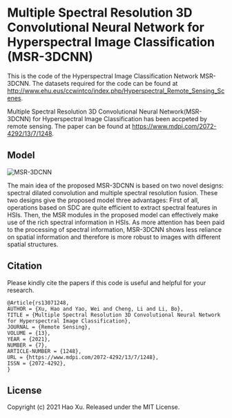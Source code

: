 # Multiple Spectral Resolution 3D Convolutional Neural Network for Hyperspectral Image Classification (MSR-3DCNN)

This is the code of the Hyperspectral Image Classification Network MSR-3DCNN.
The datasets required for the code can be found at http://www.ehu.eus/ccwintco/index.php/Hyperspectral_Remote_Sensing_Scenes.

Multiple Spectral Resolution 3D Convolutional Neural Network(MSR-3DCNN) for Hyperspectral Image Classification has been accpeted by remote sensing.
The paper can be found at https://www.mdpi.com/2072-4292/13/7/1248.

## Model
![MSR-3DCNN](https://user-images.githubusercontent.com/66879051/172546821-0c433f40-acf5-41e2-9ccc-41ecf2606a34.jpg)

The main idea of the proposed MSR-3DCNN is based on two novel designs: spectral dilated convolution and multiple spectral resolution fusion. These two designs give the proposed model three advantages: First of all, operations based on SDC are quite efficient to extract spectral features in HSIs. Then, the MSR modules in the proposed model can effectively make use of the rich spectral information in HSIs. As more attention has been paid to the processing of spectral information, MSR-3DCNN shows less reliance on spatial information and therefore is more robust to images with different spatial structures.

## Citation
Please kindly cite the papers if this code is useful and helpful for your research.  
```
@Article{rs13071248,
AUTHOR = {Xu, Hao and Yao, Wei and Cheng, Li and Li, Bo},
TITLE = {Multiple Spectral Resolution 3D Convolutional Neural Network for Hyperspectral Image Classification},
JOURNAL = {Remote Sensing},
VOLUME = {13},
YEAR = {2021},
NUMBER = {7},
ARTICLE-NUMBER = {1248},
URL = {https://www.mdpi.com/2072-4292/13/7/1248},
ISSN = {2072-4292},
}
```
## License
Copyright (c) 2021 Hao Xu. Released under the MIT License.

